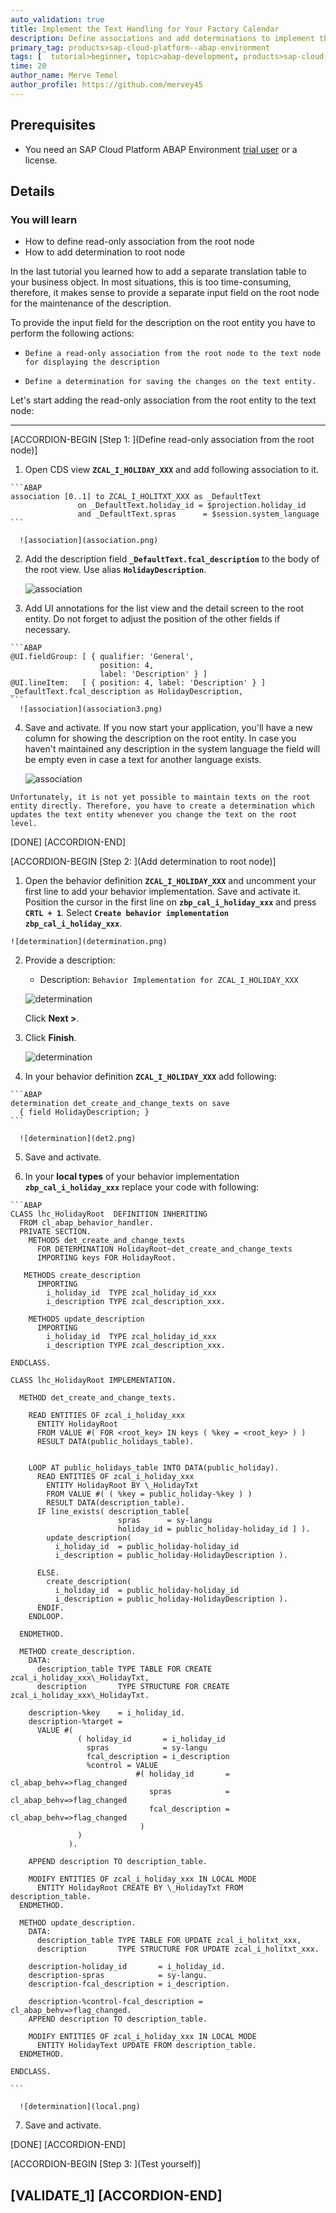 ```yaml
---
auto_validation: true
title: Implement the Text Handling for Your Factory Calendar
description: Define associations and add determinations to implement the text handling for your factory calendar.
primary_tag: products>sap-cloud-platform--abap-environment
tags: [  tutorial>beginner, topic>abap-development, products>sap-cloud-platform ]
time: 20
author_name: Merve Temel
author_profile: https://github.com/mervey45
---
```

 
## Prerequisites  
- You need an SAP Cloud Platform ABAP Environment [trial user](abap-environment-trial-onboarding) or a license.

## Details
### You will learn  
- How to define read-only association from the root node
- How to add determination to root node


In the last tutorial you learned how to add a separate translation table to your business object. In most situations, this is too time-consuming, therefore, it makes sense to provide a separate input field on the root node for the maintenance of the description.

To provide the input field for the description on the root entity you have to perform the following actions:

  - 	Define a read-only association from the root node to the text node for displaying the description
  - 	Define a determination for saving the changes on the text entity.
Let's start adding the read-only association from the root entity to the text node:

---
[ACCORDION-BEGIN [Step 1: ](Define read-only association from the root node)]

  1. Open CDS view **`ZCAL_I_HOLIDAY_XXX`** and add following association to it.

    ```ABAP
    association [0..1] to ZCAL_I_HOLITXT_XXX as _DefaultText
                   on _DefaultText.holiday_id = $projection.holiday_id
                   and _DefaultText.spras      = $session.system_language
    ```

      ![association](association.png)

  2. Add the description field **`_DefaultText.fcal_description`** to the body of the root view. Use alias **`HolidayDescription`**.

      ![association](association2.png)

  3. Add UI annotations for the list view and the detail screen to the root entity. Do not forget to adjust the position of the other fields if necessary.

    ```ABAP
    @UI.fieldGroup: [ { qualifier: 'General',
                        position: 4,
                        label: 'Description' } ]
    @UI.lineItem:   [ { position: 4, label: 'Description' } ]
    _DefaultText.fcal_description as HolidayDescription,
    ```
      ![association](association3.png)

  4. Save and activate. If you now start your application, you'll have a new column for showing the description on the root entity. In case you haven't maintained any description in the system language the field will be empty even in case a text for another language exists.

      ![association](association4.png)

    Unfortunately, it is not yet possible to maintain texts on the root entity directly. Therefore, you have to create a determination which updates the text entity whenever you change the text on the root level.

[DONE]
[ACCORDION-END]

[ACCORDION-BEGIN [Step 2: ](Add determination to root node)]

  1. Open the behavior definition **`ZCAL_I_HOLIDAY_XXX`**  and uncomment your first line to add your behavior implementation. Save and activate it. Position the cursor in the first line on **`zbp_cal_i_holiday_xxx`** and press **`CRTL + 1`**. Select **`Create behavior implementation zbp_cal_i_holiday_xxx`**.

    ![determination](determination.png)

  2. Provide a description:
     - Description: `Behavior Implementation for ZCAL_I_HOLIDAY_XXX`

     ![determination](determination2.png)

     Click **Next >**.

  3. Click **Finish**.

      ![determination](determination3.png)

  4. In your behavior definition **`ZCAL_I_HOLIDAY_XXX`** add following:

    ```ABAP
    determination det_create_and_change_texts on save
      { field HolidayDescription; }
    ```

      ![determination](det2.png)

  5. Save and activate.

  6. In your **local types** of your behavior implementation **`zbp_cal_i_holiday_xxx`** replace your code with following:

    ```ABAP
    CLASS lhc_HolidayRoot  DEFINITION INHERITING
      FROM cl_abap_behavior_handler.
      PRIVATE SECTION.
        METHODS det_create_and_change_texts
          FOR DETERMINATION HolidayRoot~det_create_and_change_texts
          IMPORTING keys FOR HolidayRoot.

       METHODS create_description
          IMPORTING
            i_holiday_id  TYPE zcal_holiday_id_xxx
            i_description TYPE zcal_description_xxx.

        METHODS update_description
          IMPORTING
            i_holiday_id  TYPE zcal_holiday_id_xxx
            i_description TYPE zcal_description_xxx.

    ENDCLASS.

    CLASS lhc_HolidayRoot IMPLEMENTATION.

      METHOD det_create_and_change_texts.

        READ ENTITIES OF zcal_i_holiday_xxx
          ENTITY HolidayRoot
          FROM VALUE #( FOR <root_key> IN keys ( %key = <root_key> ) )
          RESULT DATA(public_holidays_table).


        LOOP AT public_holidays_table INTO DATA(public_holiday).
          READ ENTITIES OF zcal_i_holiday_xxx
            ENTITY HolidayRoot BY \_HolidayTxt
            FROM VALUE #( ( %key = public_holiday-%key ) )
            RESULT DATA(description_table).
          IF line_exists( description_table[
                            spras      = sy-langu
                            holiday_id = public_holiday-holiday_id ] ).
            update_description(
              i_holiday_id  = public_holiday-holiday_id
              i_description = public_holiday-HolidayDescription ).

          ELSE.
            create_description(
              i_holiday_id  = public_holiday-holiday_id
              i_description = public_holiday-HolidayDescription ).
          ENDIF.
        ENDLOOP.

      ENDMETHOD.

      METHOD create_description.
        DATA:
          description_table TYPE TABLE FOR CREATE zcal_i_holiday_xxx\_HolidayTxt,
          description       TYPE STRUCTURE FOR CREATE zcal_i_holiday_xxx\_HolidayTxt.

        description-%key    = i_holiday_id.
        description-%target =
          VALUE #(
                   ( holiday_id       = i_holiday_id
                     spras            = sy-langu
                     fcal_description = i_description
                     %control = VALUE
                                #( holiday_id       = cl_abap_behv=>flag_changed
                                   spras            = cl_abap_behv=>flag_changed
                                   fcal_description = cl_abap_behv=>flag_changed
                                 )
                   )
                 ).

        APPEND description TO description_table.

        MODIFY ENTITIES OF zcal_i_holiday_xxx IN LOCAL MODE
          ENTITY HolidayRoot CREATE BY \_HolidayTxt FROM description_table.
      ENDMETHOD.

      METHOD update_description.
        DATA:
          description_table TYPE TABLE FOR UPDATE zcal_i_holitxt_xxx,
          description       TYPE STRUCTURE FOR UPDATE zcal_i_holitxt_xxx.

        description-holiday_id       = i_holiday_id.
        description-spras            = sy-langu.
        description-fcal_description = i_description.

        description-%control-fcal_description = cl_abap_behv=>flag_changed.
        APPEND description TO description_table.

        MODIFY ENTITIES OF zcal_i_holiday_xxx IN LOCAL MODE
          ENTITY HolidayText UPDATE FROM description_table.
      ENDMETHOD.

    ENDCLASS.

    ```

      ![determination](local.png)

  7. Save and activate.

[DONE]
[ACCORDION-END]


[ACCORDION-BEGIN [Step 3: ](Test yourself)]

[VALIDATE_1]
[ACCORDION-END]
---
